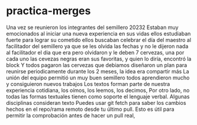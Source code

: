 # practica-merges
Una vez se reunieron los integrantes del semillero 20232
Estaban muy emocionados al iniciar una nueva experiencia en sus vidas
ellos estudiaban fuerte para lograr su cometido
ellos buscaban celebrar el día del maestro al facilitador del semillero
ya que se les olvida las fechas y no le dijeron nada al facilitador el dia que era 
pero olvidaron y le deben 7 cervezas, una por cada uno
las cevezas negras eran sus favoritas, y quien lo diría, encontró la block
Y todos pagaron las cervezas que debiamos
diseñaron un plan para reunirse periodicamente durante los 2 meses, la idea era compartir más
La unión del equipo permitió un muy buen semillero
todos aprendieron mucho y consiguieron nuevos trabajos
Los textos forman parte de nuestra experiencia cotidiana, los oímos, los leemos, los decimos, 
Por otro lado, no todas las formas textuales tienen como soporte el lenguaje verbal. Algunas disciplinas consideran texto
Puedes usar git fetch para saber los cambios hechos en el repo/rama remoto desde tu último pull. Esto es útil para permitir la comprobación antes de hacer un pull real, 
